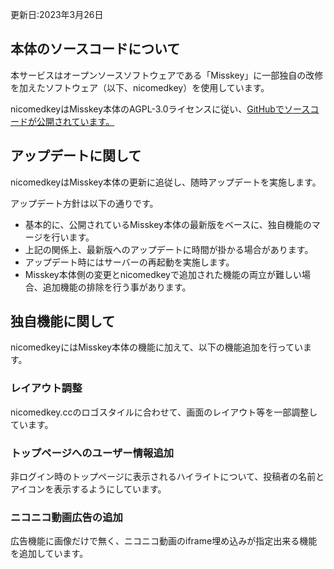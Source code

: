 
更新日:2023年3月26日

## 本体のソースコードについて

本サービスはオープンソースソフトウェアである「Misskey」に一部独自の改修を加えたソフトウェア（以下、nicomedkey）を使用しています。

nicomedkeyはMisskey本体のAGPL-3.0ライセンスに従い、[GitHubでソースコードが公開されています。](https://github.com/uboar/nicomedkey)

## アップデートに関して

nicomedkeyはMisskey本体の更新に追従し、随時アップデートを実施します。

アップデート方針は以下の通りです。

- 基本的に、公開されているMisskey本体の最新版をベースに、独自機能のマージを行います。
- 上記の関係上、最新版へのアップデートに時間が掛かる場合があります。
- アップデート時にはサーバーの再起動を実施します。
- Misskey本体側の変更とnicomedkeyで追加された機能の両立が難しい場合、追加機能の排除を行う事があります。

## 独自機能に関して

nicomedkeyにはMisskey本体の機能に加えて、以下の機能追加を行っています。

### レイアウト調整

nicomedkey.ccのロゴスタイルに合わせて、画面のレイアウト等を一部調整しています。

### トップページへのユーザー情報追加

非ログイン時のトップページに表示されるハイライトについて、投稿者の名前とアイコンを表示するようにしています。

### ニコニコ動画広告の追加

広告機能に画像だけで無く、ニコニコ動画のiframe埋め込みが指定出来る機能を追加しています。